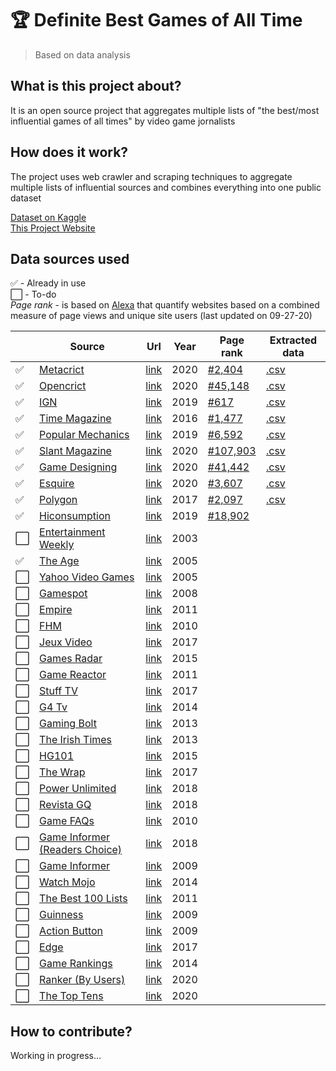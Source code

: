 # 🏆 Definite Best Games of All Time
> Based on data analysis

## What is this project about?
It is an open source project that aggregates multiple lists of "the best/most influential games of all times" by video game jornalists

## How does it work?
The project uses web crawler and scraping techniques to aggregate multiple lists of influential sources and combines everything into one public dataset

[Dataset on Kaggle](https://www.kaggle.com/andredarcie/list-of-video-games-considered-the-best)  
[This Project Website](https://andredarcie.github.io/best-games-of-all-times/)

## Data sources used

✅ - Already in use  
⬜️ - To-do  
*Page rank* - is based on [Alexa](https://www.alexa.com/) that quantify websites based on a combined measure of page views and unique site users (last updated on 09-27-20)

|   | Source | Url | Year | Page rank | Extracted data |
|---|------|-----|-----|-----|-----|
|✅ | [Metacrict](https://www.metacritic.com) | [link](https://www.metacritic.com/browse/games/score/metascore/all/all/filtered) | 2020 | [#2,404](https://www.alexa.com/siteinfo/metacritic.com) | [.csv](extracted_data/metacrict-2020.csv)
|✅ | [Opencrict](https://opencritic.com) | [link](https://opencritic.com/browse/all)  | 2020 | [#45,148](https://www.alexa.com/siteinfo/opencritic.com) | [.csv](extracted_data/opencrict-2020.csv)
|✅ | [IGN](https://www.ign.com) | [link](https://www.ign.com/lists/top-100-games) | 2019 | [#617](https://www.alexa.com/siteinfo/ign.com) | [.csv](extracted_data/ign-2019.csv)
|✅ | [Time Magazine](https://time.com) | [link](https://time.com/4458554/best-video-games-all-time/) | 2016 | [#1,477](https://www.alexa.com/siteinfo/time.com) | [.csv](extracted_data/time-magazine.csv)
|✅ | [Popular Mechanics](https://www.popularmechanics.com) | [link](https://www.popularmechanics.com/culture/gaming/g134/the-100-greatest-video-games-of-all-time/) | 2019 | [#6,592](https://www.alexa.com/siteinfo/popularmechanics.com) | [.csv](extracted_data/popular-mechanics.csv)
|✅ | [Slant Magazine](https://www.slantmagazine.com) | [link](https://www.slantmagazine.com/games/the-100-best-video-games-of-all-time/) | 2020 | [#107,903](https://www.alexa.com/siteinfo/slantmagazine.com) | [.csv](extracted_data/slant-magazine.csv)
|✅ | [Game Designing](https://www.gamedesigning.org) | [link](https://www.gamedesigning.org/popular-video-games/) | 2020 | [#41,442](https://www.alexa.com/siteinfo/gamedesigning.org) | [.csv](extracted_data/game-designing.csv)
|✅ | [Esquire](https://www.esquire.com) | [link](https://www.esquire.com/lifestyle/g26572573/best-video-games-ranked/) | 2020 | [#3,607](https://www.alexa.com/siteinfo/esquire.com) | [.csv](extracted_data/esquire.csv)
|✅ | [Polygon](https://www.polygon.com) | [link](https://www.polygon.com/features/2017/12/1/16707720/the-500-best-games-of-all-time-100-1) | 2017 | [#2,097](https://www.alexa.com/siteinfo/polygon.com) | [.csv](extracted_data/polygon.csv)
|✅ | [Hiconsumption](https://hiconsumption.com) | [link](https://hiconsumption.com/best-video-games-of-all-time/) | 2019 | [#18,902](https://www.alexa.com/siteinfo/hiconsumption.com) |
|⬜️ | [Entertainment Weekly](https://ew.com) | [link](https://ew.com/article/2003/05/13/we-rank-100-greatest-videogames/) | 2003 | |
|✅ | [The Age](https://www.theage.com.au) | [link](https://www.theage.com.au/technology/the-50-best-games-20051006-gdm6uh.html) | 2005 | |
|⬜️ | [Yahoo Video Games](http://uk.videogames.games.yahoo.com) | [link](https://web.archive.org/web/20050801002743/http://uk.videogames.games.yahoo.com/specials/100games/) | 2005 | |
|⬜️ | [Gamespot](http://www.gamespot.com) | [link](https://web.archive.org/web/20080726155641/http://www.gamespot.com/gamespot/features/all/greatestgames/index.html) | 2008 | |
|⬜️ | [Empire](http://www.empireonline.com) | [link](https://web.archive.org/web/20110515221956/http://www.empireonline.com/100greatestgames/) | 2011 | |
|⬜️ | [FHM](http://www.fhm.com) | [link](https://web.archive.org/web/20130430073137/http://www.fhm.com/reviews/console-games/fhms-100-greatest-games-of-all-time-20090901) | 2010 | |
|⬜️ | [Jeux Video](https://www.jeuxvideo.com) | [link](https://www.jeuxvideo.com/dossier/694881/top-100-des-meilleurs-jeux-de-tous-les-temps/) | 2017 | |
|⬜️ | [Games Radar](https://www.gamesradar.com) | [link](https://www.gamesradar.com/best-games-ever/) | 2015 | |
|⬜️ | [Game Reactor](https://www.gamereactor.no) | [link](https://www.gamereactor.no/topp100) | 2011 | |
|⬜️ | [Stuff TV](https://www.stuff.tv) | [link](https://web.archive.org/web/20171015054923/https://www.stuff.tv/features/stuffs-best-games-ever-50-greatest-games-all-time) | 2017 |
|⬜️ | [G4 Tv](http://www.g4tv.com) | [link](https://web.archive.org/web/20141123063703/http://www.g4tv.com/top-100) | 2014 |
|⬜️ | [Gaming Bolt](https://gamingbolt.com) | [link](https://gamingbolt.com/top-98-greatest-video-games-ever-made) | 2013 |
|⬜️ | [The Irish Times](https://www.irishtimes.com) | [link](https://www.irishtimes.com/culture/the-50-best-videogames-of-all-time-1.1610521) | 2013 | |
|⬜️ | [HG101](http://www.hardcoregaming101.net) | [link](http://www.hardcoregaming101.net/books/hg101-presents-the-200-best-video-games-of-all-time/) | 2015 | |
|⬜️ | [The Wrap](https://www.thewrap.com) | [link](https://www.thewrap.com/the-30-best-video-games-of-all-time-photos/) | 2017 |
|⬜️ | [Power Unlimited](https://www.pu.nl) | [link](https://www.pu.nl/artikelen/feature/top-100-games-aller-tijden/) | 2018 | |
|⬜️ | [Revista GQ](https://www.revistagq.com) | [link](https://www.revistagq.com/noticias/tecnologia/galerias/los-100-mejores-videojuegos-de-la-historia/8951) | 2018 |
|⬜️ | [Game FAQs](https://gamefaqs.gamespot.com) | [link](https://gamefaqs.gamespot.com/top10/2656-the-top-10-games-of-all-time-according-to-gamefaqs-top-10) | 2010 | |
|⬜️ | [Game Informer (Readers Choice)](https://www.gameinformer.com) | [link](https://www.gameinformer.com/b/features/archive/2018/03/19/readers-choice-top-300-games-of-all-time.aspx) | 2018 | |
|⬜️ | [Game Informer](https://www.gameinformer.com) | [link](https://www.gameinformer.com/b/features/archive/2009/11/16/game-informer-s-top-100-games-of-all-time-circa-issue-100.aspx) | 2009 | |
|⬜️ | [Watch Mojo](https://watchmojo.com) | [link](https://watchmojo.com/video/id/12775) | 2014 |
|⬜️ | [The Best 100 Lists](http://www.thebest100lists.com) | [link](http://www.thebest100lists.com/best100videogames/) | 2011 | |
|⬜️ | [Guinness](https://www.guinnessworldrecords.com/) | [link](https://www.eurogamer.net/articles/guinness-lists-top-50-games-of-all-time) | 2009 | |
|⬜️ | [Action Button](http://www.actionbutton.net) | [link](http://www.actionbutton.net/?p=385) | 2009 | |
|⬜️ | [Edge](https://www.gamesradar.com/edge/) | [link](https://nintendoeverything.com/edge-ranks-the-top-100-greatest-games-2017-edition/) | 2017 | |
|⬜️ | [Game Rankings](http://www.gamerankings.com) | [link](https://www.webcitation.org/6S3NFO81u?url=http://www.gamerankings.com/browse.html) | 2014 | |
|⬜️ | [Ranker (By Users)](https://www.ranker.com) | [link](https://www.ranker.com/crowdranked-list/the-best-games-of-all-time) | 2020 | |
|⬜️ | [The Top Tens](https://www.thetoptens.com) | [link](https://www.thetoptens.com/video-games/) | 2020 | |

## How to contribute?
Working in progress...


